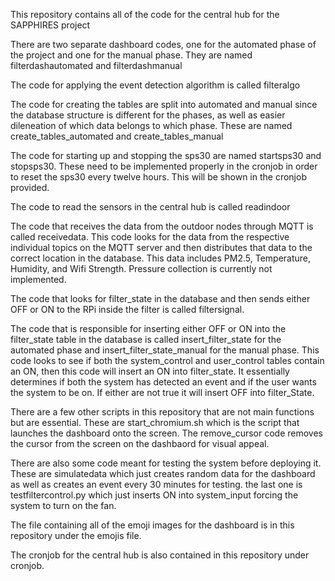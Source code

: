 This repository contains all of the code for the central hub for the SAPPHIRES project

There are two separate dashboard codes, one for the automated phase of the project and one for the manual phase. They are named filterdashautomated and filterdashmanual

The code for applying the event detection algorithm is called filteralgo

The code for creating the tables are split into automated and manual since the database structure is different for the phases, as well as easier dileneation of which data belongs to which phase. These are named create_tables_automated and create_tables_manual

The code for starting up and stopping the sps30 are named startsps30 and stopsps30. These need to be implemented properly in the cronjob in order to reset the sps30 every twelve hours. This will be shown in the cronjob provided.

The code to read the sensors in the central hub is called readindoor

The code that receives the data from the outdoor nodes through MQTT is called receivedata. This code looks for the data from the respective individual topics on the MQTT server and then distributes that data to the correct location in the database. This data includes PM2.5, Temperature, Humidity, and Wifi Strength. Pressure collection is currently not implemented.

The code that looks for filter_state in the database and then sends either OFF or ON to the RPi inside the filter is called filtersignal.

The code that is responsible for inserting either OFF or ON into the filter_state table in the database is called insert_filter_state for the automated phase and insert_filter_state_manual for the manual phase. This code looks to see if both the system_control and user_control tables contain an ON, then this code will insert an ON into filter_state. It essentially determines if both the system has detected an event and if the user wants the system to be on. If either are not true it will insert OFF into filter_State.

There are a few other scripts in this repository that are not main functions but are essential. These are start_chromium.sh which is the script that launches the dashboard onto the screen. The remove_cursor code removes the cursor from the screen on the dashbaord for visual appeal.

There are also some code meant for testing the system before deploying it. These are simulatedata which just creates random data for the dashboard as well as creates an event every 30 minutes for testing. the last one is testfiltercontrol.py which just inserts ON into system_input forcing the system to turn on the fan.

The file containing all of the emoji images for the dashboard is in this repository under the emojis file.

The cronjob for the central hub is also contained in this repository under cronjob.





